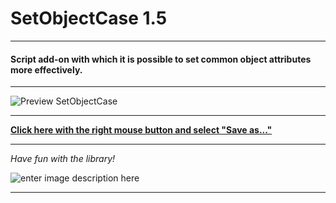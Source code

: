 # SetObjectCase 1.5
---
#### Script add-on with which it is possible to set common object attributes more effectively.
---

![Preview SetObjectCase](https://i.imgur.com/xfoQioV.gif)

---
**[Click here with the right mouse button and select "Save as..."](https://github.com/SoonGames/quest_libraries/raw/master/SetObjectCase/SetObjectCase.aslx)**

---

*Have fun with the library!*

![enter image description here](https://i.imgur.com/lNRf4L7.png)

---